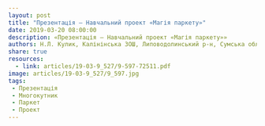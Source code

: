 ```yaml
---
layout: post
title: "Презентація — Навчальний проект «Магія паркету»"
date: 2019-03-20 08:00:00
description: «Презентація — Навчальний проект «Магія паркету»»
authors: Н.Л. Кулик, Калінінська ЗОШ, Липоводолинський р-н, Сумська обл.
share: true
resources:
  - link: articles/19-03-9_527/9-597-72511.pdf
image: articles/19-03-9_527/9_597.jpg
tags:
 - Презентація
 - Многокутник
 - Паркет
 - Проект
---
```

